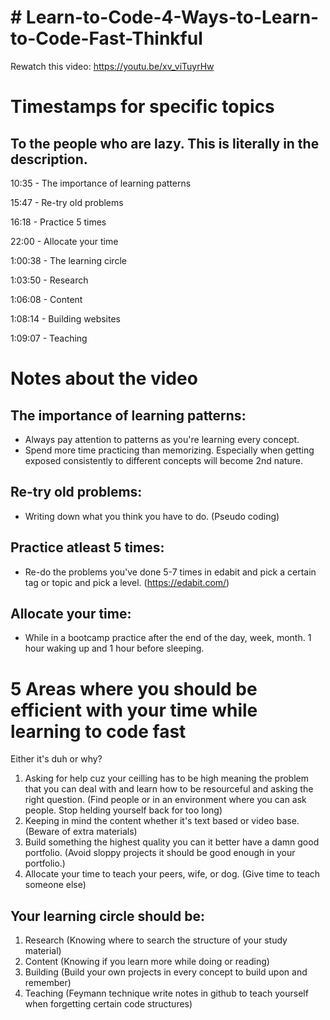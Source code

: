 **# Learn-to-Code-4-Ways-to-Learn-to-Code-Fast-Thinkful**
==========================================================
Rewatch this video: https://youtu.be/xv_viTuyrHw

**Timestamps for specific topics**
==================================
To the people who are lazy. This is literally in the description.
---------------------------------------------------------
10:35 - The importance of learning patterns

15:47 - Re-try old problems

16:18 - Practice 5 times 

22:00 - Allocate your time

1:00:38 - The learning circle

1:03:50 - Research

1:06:08 - Content 

1:08:14 - Building websites

1:09:07 - Teaching

**Notes about the video**
========================

**The importance of learning patterns:**
------------------------------------

- Always pay attention to patterns as you're learning every concept.
- Spend more time practicing than memorizing. Especially when getting exposed consistently to different concepts will become 2nd nature.

**Re-try old problems:**
---------------------

- Writing down what you think you have to do. (Pseudo coding)

Practice atleast 5 times:
-------------------------

- Re-do the problems you've done 5-7 times in edabit and pick a certain tag or topic and pick a level. (https://edabit.com/)

**Allocate your time:**
---------------------

- While in a bootcamp practice after the end of the day, week, month. 1 hour waking up and 1 hour before sleeping.

**5 Areas where you should be efficient with your time while learning to code fast**
====================================================================================

Either it's duh or why?
1. Asking for help cuz your ceilling has to be high meaning the problem that you can deal with and learn how to be resourceful and asking the right question. (Find people or in an environment where you can ask people. Stop helding yourself back for too long)
2. Keeping in mind the content whether it's text based or video base. (Beware of extra materials)
3. Build something the highest quality you can it better have a damn good portfolio. (Avoid sloppy projects it should be good enough in your portfolio.)
4. Allocate your time to teach your peers, wife, or dog. (Give time to teach someone else)

Your learning circle should be:
-----------------------------------

1. Research (Knowing where to search the structure of your study material)
2. Content (Knowing if you learn more while doing or reading)
3. Building (Build your own projects in every concept to build upon and remember)
4. Teaching (Feymann technique write notes in github to teach yourself when forgetting certain code structures)
